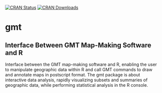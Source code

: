 [![CRAN Status](http://www.r-pkg.org/badges/version/gmt)](https://cran.r-project.org/package=gmt)
[![CRAN Downloads](http://cranlogs.r-pkg.org/badges/grand-total/gmt)](https://cran.r-project.org/package=gmt)

gmt
===

Interface Between GMT Map-Making Software and R
-----------------------------------------------

Interface between the GMT map-making software and R, enabling the user to
manipulate geographic data within R and call GMT commands to draw and annotate
maps in postscript format. The gmt package is about interactive data analysis,
rapidly visualizing subsets and summaries of geographic data, while performing
statistical analysis in the R console.
